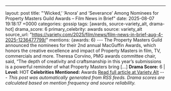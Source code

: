 ---
layout: post
title: "‘Wicked,’ ‘Anora’ and ‘Severance’ Among Nominees for Property Masters Guild Awards – Film News in Brief"
date: 2025-08-07 19:18:17 +0000
categories: gossip
tags: [awards, source-variety_alt, drama-hot]
drama_score: 6
primary_celebrity: awards
source: variety_alt
source_url: "https://variety.com/2025/film/news/film-news-in-brief-aug-4-2025-1236477799/"
mentions: {awards: 6} --- The Property Masters Guild announced the nominees for their 2nd annual MacGuffin Awards, which honors the creative excellence and impact of Property Masters in film, TV, commercials and more. Theresa Corvino, PMG awards committee chair, said, “The depth of creativity and craftsmanship in this year’s submissions is a powerful reminder of what Property Masters bring […] **Drama Score:** 6 | **Level:** HOT **Celebrities Mentioned:** Awards [Read full article at Variety Alt](https://variety.com/2025/film/news/film-news-in-brief-aug-4-2025-1236477799/) --- *This post was automatically generated from RSS feeds. Drama scores are calculated based on mention frequency and source reliability.*